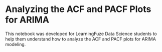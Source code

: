 # Analyzing the ACF and PACF Plots for ARIMA

This notebook was developed for LearningFuze Data Science students to help them understand how to analyze the ACF and PACF plots for ARIMA modeling.
